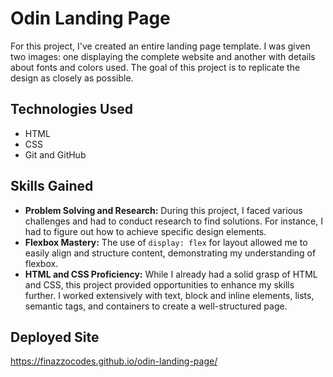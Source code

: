 # Odin Landing Page

For this project, I've created an entire landing page template. I was given two images: one displaying the complete website and another with details about fonts and colors used. The goal of this project is to replicate the design as closely as possible.

## Technologies Used

- HTML
- CSS
- Git and GitHub

## Skills Gained

- **Problem Solving and Research:** During this project, I faced various challenges and had to conduct research to find solutions. For instance, I had to figure out how to achieve specific design elements.
- **Flexbox Mastery:** The use of `display: flex` for layout allowed me to easily align and structure content, demonstrating my understanding of flexbox.
- **HTML and CSS Proficiency:** While I already had a solid grasp of HTML and CSS, this project provided opportunities to enhance my skills further. I worked extensively with text, block and inline elements, lists, semantic tags, and containers to create a well-structured page.

## Deployed Site

https://finazzocodes.github.io/odin-landing-page/
